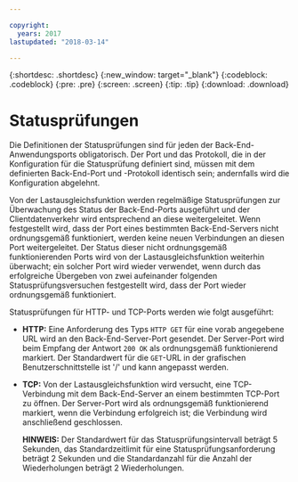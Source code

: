 ```yaml
---

copyright:
  years: 2017
lastupdated: "2018-03-14"

---
```


{:shortdesc: .shortdesc}
{:new_window: target="_blank"}
{:codeblock: .codeblock}
{:pre: .pre}
{:screen: .screen}
{:tip: .tip}
{:download: .download}

# Statusprüfungen

Die Definitionen der Statusprüfungen sind für jeden der Back-End-Anwendungsports obligatorisch. Der Port und das Protokoll, die in der Konfiguration für die Statusprüfung definiert sind, müssen mit dem definierten Back-End-Port und -Protokoll identisch sein; andernfalls wird die Konfiguration abgelehnt. 

Von der Lastausgleichsfunktion werden regelmäßige Statusprüfungen zur Überwachung des Status der Back-End-Ports ausgeführt und der Clientdatenverkehr wird entsprechend an diese weitergeleitet. Wenn festgestellt wird, dass der Port eines bestimmten Back-End-Servers nicht ordnungsgemäß funktioniert, werden keine neuen Verbindungen an diesen Port weitergeleitet. Der Status dieser nicht ordnungsgemäß funktionierenden Ports wird von der Lastausgleichsfunktion weiterhin überwacht; ein solcher Port wird wieder verwendet, wenn durch das erfolgreiche Übergeben von zwei aufeinander folgenden Statusprüfungsversuchen festgestellt wird, dass der Port wieder ordnungsgemäß funktioniert. 

Statusprüfungen für HTTP- und TCP-Ports werden wie folgt ausgeführt:

* **HTTP:** Eine Anforderung des Typs `HTTP GET` für eine vorab angegebene URL wird an den Back-End-Server-Port gesendet. Der Server-Port wird beim Empfang der Antwort `200 OK` als ordnungsgemäß funktionierend markiert. Der Standardwert für die `GET`-URL in der grafischen Benutzerschnittstelle ist '/' und kann angepasst werden. 

* **TCP:** Von der Lastausgleichsfunktion wird versucht, eine TCP-Verbindung mit dem Back-End-Server an einem bestimmten TCP-Port zu öffnen. Der Server-Port wird als ordnungsgemäß funktionierend markiert, wenn die Verbindung erfolgreich ist; die Verbindung wird anschließend geschlossen. 

	**HINWEIS:** Der Standardwert für das Statusprüfungsintervall beträgt 5 Sekunden, das Standardzeitlimit für eine Statusprüfungsanforderung beträgt 2 Sekunden und die Standardanzahl für die Anzahl der Wiederholungen beträgt 2 Wiederholungen. 
